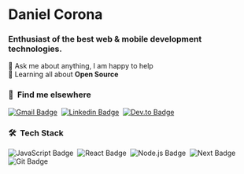 # Daniel Corona
### Enthusiast of the best web & mobile development technologies.

💬 Ask me about anything, I am happy to help</br>
🌱 Learning all about **Open Source**</br>
<!-- 👨‍💻 All of my projects are available at [danielcorona.com.br](https://danielcorona.com.br) -->

### 💬 &nbsp;Find me elsewhere
[![Gmail Badge](https://img.shields.io/badge/Gmail-050816?style=for-the-badge&logo=gmail)](mailto:danielcorona313@gmail.com)&nbsp;
[![Linkedin Badge](https://img.shields.io/badge/Linkedin-050816?style=for-the-badge&logo=linkedin)](https://www.linkedin.com/in/dnlcorona)&nbsp;
[![Dev.to Badge](https://img.shields.io/badge/Dev.to-050816?style=for-the-badge&logo=dev.to)](https://dev.to/dnlcorona)&nbsp;


### 🛠 &nbsp;Tech Stack
![JavaScript Badge](https://img.shields.io/badge/-JavaScript-050816?style=flat&logo=javascript)&nbsp;
![React Badge](https://img.shields.io/badge/-React-050816?style=flat&logo=react)&nbsp;
![Node.js Badge](https://img.shields.io/badge/-Node.js-050816?style=flat&logo=node.js)&nbsp;
![Next Badge](https://img.shields.io/badge/-Next-050816?style=flat&logo=next.js)&nbsp;
![Git Badge](https://img.shields.io/badge/-Git-050816?style=flat&logo=git)&nbsp;
